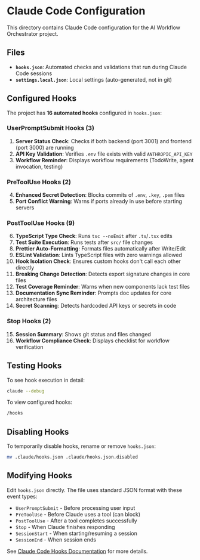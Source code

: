 # Claude Code Configuration

This directory contains Claude Code configuration for the AI Workflow Orchestrator project.

## Files

- **`hooks.json`**: Automated checks and validations that run during Claude Code sessions
- **`settings.local.json`**: Local settings (auto-generated, not in git)

## Configured Hooks

The project has **16 automated hooks** configured in `hooks.json`:

### UserPromptSubmit Hooks (3)
1. **Server Status Check**: Checks if both backend (port 3001) and frontend (port 3000) are running
2. **API Key Validation**: Verifies `.env` file exists with valid `ANTHROPIC_API_KEY`
3. **Workflow Reminder**: Displays workflow requirements (TodoWrite, agent invocation, testing)

### PreToolUse Hooks (2)
4. **Enhanced Secret Detection**: Blocks commits of `.env`, `.key`, `.pem` files
5. **Port Conflict Warning**: Warns if ports already in use before starting servers

### PostToolUse Hooks (9)
6. **TypeScript Type Check**: Runs `tsc --noEmit` after `.ts`/`.tsx` edits
7. **Test Suite Execution**: Runs tests after `src/` file changes
8. **Prettier Auto-Formatting**: Formats files automatically after Write/Edit
9. **ESLint Validation**: Lints TypeScript files with zero warnings allowed
10. **Hook Isolation Check**: Ensures custom hooks don't call each other directly
11. **Breaking Change Detection**: Detects export signature changes in core files
12. **Test Coverage Reminder**: Warns when new components lack test files
13. **Documentation Sync Reminder**: Prompts doc updates for core architecture files
14. **Secret Scanning**: Detects hardcoded API keys or secrets in code

### Stop Hooks (2)
15. **Session Summary**: Shows git status and files changed
16. **Workflow Compliance Check**: Displays checklist for workflow verification

## Testing Hooks

To see hook execution in detail:
```bash
claude --debug
```

To view configured hooks:
```bash
/hooks
```

## Disabling Hooks

To temporarily disable hooks, rename or remove `hooks.json`:
```bash
mv .claude/hooks.json .claude/hooks.json.disabled
```

## Modifying Hooks

Edit `hooks.json` directly. The file uses standard JSON format with these event types:
- `UserPromptSubmit` - Before processing user input
- `PreToolUse` - Before Claude uses a tool (can block)
- `PostToolUse` - After a tool completes successfully
- `Stop` - When Claude finishes responding
- `SessionStart` - When starting/resuming a session
- `SessionEnd` - When session ends

See [Claude Code Hooks Documentation](https://docs.claude.com/en/docs/claude-code/hooks) for more details.
